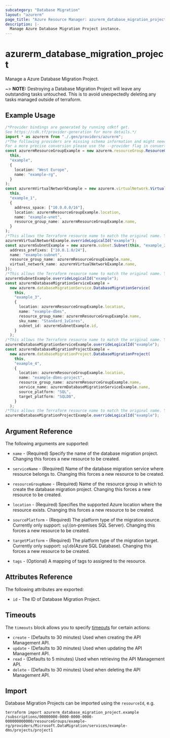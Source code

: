 ```yaml
---
subcategory: "Database Migration"
layout: "azurerm"
page_title: "Azure Resource Manager: azurerm_database_migration_project"
description: |-
  Manage Azure Database Migration Project instance.
---
```


# azurerm\_database\_migration\_project

Manage a Azure Database Migration Project.

\~> **NOTE:** Destroying a Database Migration Project will leave any outstanding tasks untouched. This is to avoid unexpectedly deleting any tasks managed outside of terraform.

## Example Usage

```typescript
/*Provider bindings are generated by running cdktf get.
See https://cdk.tf/provider-generation for more details.*/
import * as azurerm from "./.gen/providers/azurerm";
/*The following providers are missing schema information and might need manual adjustments to synthesize correctly: azurerm.
For a more precise conversion please use the --provider flag in convert.*/
const azurermResourceGroupExample = new azurerm.resourceGroup.ResourceGroup(
  this,
  "example",
  {
    location: "West Europe",
    name: "example-rg",
  }
);
const azurermVirtualNetworkExample = new azurerm.virtualNetwork.VirtualNetwork(
  this,
  "example_1",
  {
    address_space: ["10.0.0.0/16"],
    location: azurermResourceGroupExample.location,
    name: "example-vnet",
    resource_group_name: azurermResourceGroupExample.name,
  }
);
/*This allows the Terraform resource name to match the original name. You can remove the call if you don't need them to match.*/
azurermVirtualNetworkExample.overrideLogicalId("example");
const azurermSubnetExample = new azurerm.subnet.Subnet(this, "example_2", {
  address_prefixes: ["10.0.1.0/24"],
  name: "example-subnet",
  resource_group_name: azurermResourceGroupExample.name,
  virtual_network_name: azurermVirtualNetworkExample.name,
});
/*This allows the Terraform resource name to match the original name. You can remove the call if you don't need them to match.*/
azurermSubnetExample.overrideLogicalId("example");
const azurermDatabaseMigrationServiceExample =
  new azurerm.databaseMigrationService.DatabaseMigrationService(
    this,
    "example_3",
    {
      location: azurermResourceGroupExample.location,
      name: "example-dbms",
      resource_group_name: azurermResourceGroupExample.name,
      sku_name: "Standard_1vCores",
      subnet_id: azurermSubnetExample.id,
    }
  );
/*This allows the Terraform resource name to match the original name. You can remove the call if you don't need them to match.*/
azurermDatabaseMigrationServiceExample.overrideLogicalId("example");
const azurermDatabaseMigrationProjectExample =
  new azurerm.databaseMigrationProject.DatabaseMigrationProject(
    this,
    "example_4",
    {
      location: azurermResourceGroupExample.location,
      name: "example-dbms-project",
      resource_group_name: azurermResourceGroupExample.name,
      service_name: azurermDatabaseMigrationServiceExample.name,
      source_platform: "SQL",
      target_platform: "SQLDB",
    }
  );
/*This allows the Terraform resource name to match the original name. You can remove the call if you don't need them to match.*/
azurermDatabaseMigrationProjectExample.overrideLogicalId("example");

```

## Argument Reference

The following arguments are supported:

*   `name` - (Required) Specify the name of the database migration project. Changing this forces a new resource to be created.

*   `serviceName` - (Required) Name of the database migration service where resource belongs to. Changing this forces a new resource to be created.

*   `resourceGroupName` - (Required) Name of the resource group in which to create the database migration project. Changing this forces a new resource to be created.

*   `location` - (Required) Specifies the supported Azure location where the resource exists. Changing this forces a new resource to be created.

*   `sourcePlatform` - (Required) The platform type of the migration source. Currently only support: `sql`(on-premises SQL Server). Changing this forces a new resource to be created.

*   `targetPlatform` - (Required) The platform type of the migration target. Currently only support: `sqldb`(Azure SQL Database). Changing this forces a new resource to be created.

*   `tags` - (Optional) A mapping of tags to assigned to the resource.

## Attributes Reference

The following attributes are exported:

* `id` - The ID of Database Migration Project.

## Timeouts

The `timeouts` block allows you to specify [timeouts](https://www.terraform.io/language/resources/syntax#operation-timeouts) for certain actions:

* `create` - (Defaults to 30 minutes) Used when creating the API Management API.
* `update` - (Defaults to 30 minutes) Used when updating the API Management API.
* `read` - (Defaults to 5 minutes) Used when retrieving the API Management API.
* `delete` - (Defaults to 30 minutes) Used when deleting the API Management API.

## Import

Database Migration Projects can be imported using the `resourceId`, e.g.

```shell
terraform import azurerm_database_migration_project.example /subscriptions/00000000-0000-0000-0000-000000000000/resourceGroups/example-rg/providers/Microsoft.DataMigration/services/example-dms/projects/project1
```
